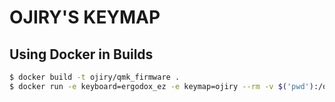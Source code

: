 # OJIRY'S KEYMAP

## Using Docker in Builds

```sh
$ docker build -t ojiry/qmk_firmware .
$ docker run -e keyboard=ergodox_ez -e keymap=ojiry --rm -v $('pwd'):/qmk:rw ojiry/qmk_firmware
```

